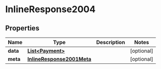 
# InlineResponse2004

## Properties
Name | Type | Description | Notes
------------ | ------------- | ------------- | -------------
**data** | [**List&lt;Payment&gt;**](Payment.md) |  |  [optional]
**meta** | [**InlineResponse2001Meta**](InlineResponse2001Meta.md) |  |  [optional]




